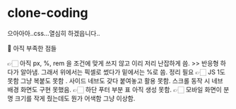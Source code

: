 # clone-coding
으아아아..css...열심히 하겠읍니다..


📃 아직 부족한 점들 

👉🏻 아직 px, %, rem 을 조건에 맞게 쓰지 않고 이리 저리 난잡하게 씀. >> 반응형 하다가 알아냄. 그래서 위에서는 픽셀로 썼다가 밑에서는 %로 씀. 정리 필요
👉🏻 JS 1도 못함 그냥 복붙도 못함 . 사이드 네브도 갖다 붙여놓고 활용 못함. 스크롤 동작 시 네브 배경 화면도 구현 못했음.
👉🏻 하단 푸터 부분 표 아직 생성 못함.
👉🏻 모바일 화면이 분명 크기를 작게 줬는데도 뭔가 어색함 그냥 이상함.
